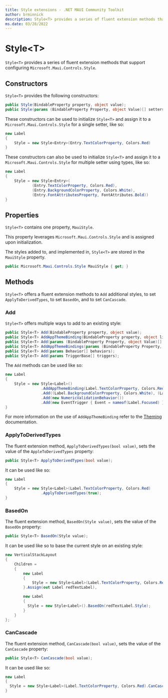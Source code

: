 ```yaml
---
title: Style extensions - .NET MAUI Community Toolkit
author: brminnick
description: Style<T> provides a series of fluent extension methods that support configuring Microsoft.Maui.Controls.Style
ms.date: 03/28/2022
---
```


# Style\<T\>

`Style<T>` provides a series of fluent extension methods that support configuring `Microsoft.Maui.Controls.Style`.

## Constructors

`Style<T>` provides the following constructors:

```csharp
public Style(BindableProperty property, object value);
public Style(params (BindableProperty Property, object Value)[] setters);
```

These constructors can be used to initialize `Style<T>` and assign it to a `Microsoft.Maui.Controls.Style` for a single setter, like so:

```csharp
new Label
{
    Style = new Style<Entry>(Entry.TextColorProperty, Colors.Red)
}
```

These constructors can also be used to initialize `Style<T>` and assign it to a `Microsoft.Maui.Controls.Style` for multiple setter using types, like so:

```csharp
new Label
{
    Style = new Style<Entry>(
            (Entry.TextColorProperty, Colors.Red),
            (Entry.BackgroundColorProperty, Colors.White),
            (Entry.FontAttributesProperty, FontAttributes.Bold))
}
```

## Properties

`Style<T>` contains one property, `MauiStyle`.

This property leverages `Microsoft.Maui.Controls.Style` and is assigned upon initialization.

The styles added to, and implemented in, `Style<T>` are stored in the `MauiStyle` property.

```cs
public Microsoft.Maui.Controls.Style MauiStyle { get; }
```

## Methods

`Style<T>` offers a fluent extension methods to `Add` additional styles, to set `ApplyToDerivedTypes`, to set `BasedOn`, and to set `CanCascade`.

### Add

`Style<T>` offers multiple ways to add to an existing style:

```csharp
public Style<T> Add(BindableProperty property, object value);
public Style<T> AddAppThemeBinding(BindableProperty property, object light, object dark);
public Style<T> Add(params (BindableProperty Property, object Value)[] setters);
public Style<T> AddAppThemeBindings(params (BindableProperty Property, object Light, object Dark)[] setters);
public Style<T> Add(params Behavior[] behaviors);
public Style<T> Add(params TriggerBase[] triggers);
```

The `Add` methods can be used like so:

```csharp
new Label
{
    Style = new Style<Label>()
                .AddAppThemeBinding(Label.TextColorProperty, Colors.Red, Colors.Orange)
                .Add((Label.BackgroundColorProperty, Colors.White), (Label.FontAttributesProperty, FontAttributes.Bold))
                .Add(new NumericValidationBehavior())
                .Add(new EventTrigger { Event = nameof(Label.Focused) });
}
```

For more information on the use of `AddAppThemeBinding` refer to the [Theming](../theming.md) documentation.

### ApplyToDerivedTypes

The fluent extension method, `ApplyToDerivedTypes(bool value)`, sets the value of the `AppleToDerivedTypes` property:

```cs
public Style<T> ApplyToDerivedTypes(bool value);
```

It can be used like so:

```csharp
new Label
{
    Style = new Style<Label>(Label.TextColorProperty, Colors.Red)
                .ApplyToDerivedTypes(true);
}
```

### BasedOn

The fluent extension method, `BasedOn(Style value)`, sets the value of the `BasedOn` property:

```cs
public Style<T> BasedOn(Style value);
```

It can be used like so to base the current style on an existing style:

```csharp
new VerticalStackLayout
{
    Children = 
    {
        new Label
        {
            Style = new Style<Label>(Label.TextColorProperty, Colors.Red)
        }.Assign(out Label redTextLabel),

        new Label
        {
          Style = new Style<Label>().BasedOn(redTextLabel.Style);
        }
    }
};
```

### CanCascade

The fluent extension method, `CanCascade(bool value)`, sets the value of the `CanCascade` property:

```cs
public Style<T> CanCascade(bool value);
```

It can be used like so:

```csharp
new Label
{
  Style = new Style<Label>(Label.TextColorProperty, Colors.Red).CanCascade(true);
}
```
